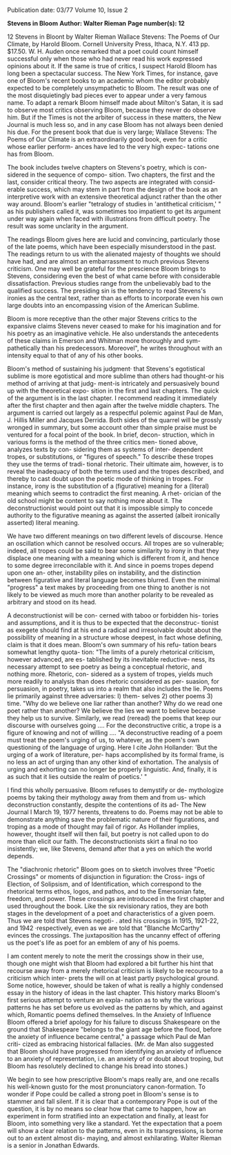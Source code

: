 Publication date: 03/77
Volume 10, Issue 2

**Stevens in Bloom**
**Author: Walter Rieman**
**Page number(s): 12**

12 
Stevens 
in Bloont 
by Walter Rieman 
Wallace Stevens: The Poems of Our 
Climate, by Harold Bloom. Cornell 
University Press, Ithaca, N.Y. 413 pp. 
$17.50. 
W. H. Auden once remarked that a 
poet could count himself successful 
only when those who had never read 
his work expressed opinions about it. 
If the same is true of critics, I suspect 
Harold Bloom has long been a 
spectacular success. The New York 
Times, for instance, gave one of 
Bloom's recent books to an academic 
whom the editor probably expected to 
be completely unsympathetic to 
Bloom. The result was one of the 
most disquietingly bad pieces ever to 
appear under a very famous name. To 
adapt a remark Bloom himself made 
about Milton's Satan, it is sad to 
observe most critics observing Bloom, 
because they never do observe him. 
But if the Times is not the arbiter of 
success in these matters, the New 
Journal is much less so, and in any 
case Bloom has not always been 
denied his due. For the present book 
that due is very large; Wallace 
Stevens: The Poems of Our Climate is 
an extraordinarily good book, even 
for a critic whose earlier perform-
ances have led to the very high expec-
tations one has from Bloom. 

The book includes twelve chapters 
on Stevens's poetry, which is con-
sidered in the sequence of compo-
sition. Two chapters, the first and the 
last, consider critical theory. The two 
aspects are integrated with consid-
erable success, which may stem in 
part from the design of the book as 
an interpretive work with an extensive 
theoretical adjunct rather than the 
other way around. Bloom's earlier 
"tetralogy of studies in 'antithetical 
criticism,' " as his publishers called it, 
was sometimes too impatient to get 
its argument under way again when 
faced with illustrations from difficult 
poetry. The result was some unclarity 
in the argument. 

The readings Bloom gives here are 
lucid and convincing, particularly 
those of the late poems, which have 
been especially misunderstood in the 
past. The readings return to us with 
the alienated majesty of thoughts we 
should have had, and are almost an 
embarrassment to much previous 
Stevens criticism. One may well be 
grateful for the prescience Bloom 
brings to Stevens, considering even 
the best of what came before with 
considerable dissatisfaction. Previous 
studies range from the unbelievably 
bad to the qualified success. The 
presiding sin is the tendency to read 
Stevens's ironies as the central text, 
rather than as efforts to incorporate 
even his own large doubts into an 
encompassing vision of the American 
Sublime. 

Bloom is more receptive than the 
other major Stevens critics to the 
expansive claims Stevens never ceased 
to make for his imagination and for 
his poetry as an imaginative vehicle. 
He also understands the antecedents 
of these claims in Emerson and 
Whitman more thoroughly and sym-
pathetically than his predecessors. 
Moreovel", he writes throughout with 
an intensity equal to that of any of 
his other books. 

Bloom's method of sustaining his 
judgment· that Stevens's egotistical 
sublime is more egotistical and more 
sublime than others had thought-or 
his method of arriving at that judg-
ment-is intricately and persuasively 
bound up with the theoretical expo-
sition in the first and last chapters. 
The quick of the argument is in the 
last chapter. I recommend reading it 
immediately after the first chapter 
and then again after the twelve 
middle chapters. The argument is 
carried out largely as a respectful 
polemic against Paul de Man, J. 
Hillis Miller and Jacques Derrida. 
Both sides of the quarrel will be 
grossly wronged in summary, but 
some account other than simple 
praise must be ventured for a focal 
point of the book. In brief, decon-
struction, which in various forms is 
the method of the three critics men-
tioned above, analyzes texts by con-
sidering them as systems of inter-
dependent tropes, or substitutions, or 
"figures of speech." To describe these 
tropes they use the terms of tradi-
tional rhetoric. Their ultimate aim, 
however, is to reveal the inadequacy 
of both the terms used and the tropes 
described, and thereby to cast doubt 
upon the poetic mode of thinking in 
tropes. For instance, irony is the 
substitution of a (figurative) meaning 
for a (literal) meaning which seems to 
contradict the first meaning. A rhet-
orician of the old school might be 
content to say nothing more about it. 
The deconstructionist would point out 
that it is impossible simply to concede 
authority to the figurative meaning as 
against the asserted (albeit ironically 
asserted) literal meaning. 

We have two different meanings on 
two different levels of discourse. 
Hence an oscillation which cannot be 
resolved occurs. All tropes are so 
vulnerable; indeed, all tropes could be 
said to bear some similarity to irony 
in that they displace one meaning 
with a meaning which is different 
from it, and hence to some degree 
irreconcilable with it. And since in 
poems tropes depend upon one an-
other, instability piles on instability, 
and the distinction between figurative 
and literal language becomes blurred. 
Even the minimal "progress" a text 
makes by proceeding from one thing 
to another is not likely to be viewed 
as much more than another polarity 
to be revealed as arbitrary and stood 
on its head. 

A deconstructionist will be con-
cerned with taboo or forbidden his-
tories and assumptions, and it is thus 
to be expected that the deconstruc-
tionist as exegete should find at his 
end a radical and irresolvable doubt 
about the possibility of meaning in a 
structure whose deepest, in fact whose 
defining, claim is that it does mean. 
Bloom's own summary of his refu-
tation bears somewhat lengthy quota-
tion: "The limits of a purely rhetorical 
criticism, however advanced, are es-
tablished by its inevitable reductive-
ness, its necessary attempt to see 
poetry as being a conceptual rhetoric, 
and nothing more. Rhetoric, con-
sidered as a system of tropes, yields 
much more readily to analysis than 
does rhetoric considered as per-
suasion, for persuasion, in poetry, 
takes us into a realm that also 
includes the lie. Poems lie primarily 
against three adversaries: I) them-
selves 2) other poems 3) time. 
"Why do we believe one liar rather 
than another? Why do we read one 
poet rather than another? We believe 
the lies we want to believe because 
they help us to survive. Similarly, we 
read (reread) the poems that keep our 
discourse with ourselves going .... 
For the deconstructive critic, a trope 
is a figure of knowing and not of 
willing .... 
"A deconstructive reading of a 
poem must treat the poem's urging of 
us, to whatever, as the poem's own 
questioning of the language of urging. 
Here I cite John Hollander: 'But the 
urging of a work of literature, per-
haps accomplished by its formal 
frame, is no less an act of urging than 
any other kind of exhortation. The 
analysis of urging and exhorting can 
no longer be properly linguistic. And, 
finally, it is as such that it lies outside 
the realm of poetics.' " 

I find this wholly persuasive. 
Bloom refuses to demystify or de-
mythologize poems by taking their 
mythology away from them and from 
us- which deconstruction constantly, 
despite the contentions of its ad-
The New Journal I March 19, 1977 
herents, threatens to do. Poems may 
not be able to demonstrate anything 
save the problematic nature of their 
figurations, and troping as a mode of 
thought may fail of rigor. As 
Hollander implies, however, thought 
itself will then fail, but poetry is not 
called upon to do more than elicit our 
faith. The deconstructionists skirt a 
final no too insistently; we, like 
Stevens, demand after that a yes on 
which the world depends. 

The "diachronic rhetoric" Bloom 
goes on to sketch involves three 
"Poetic Crossings" or moments of 
disjunction in figuration: the Cross-
ings of Election, of Solipsism, and of 
Identification, which correspond to 
the rhetorical terms ethos, logos, and 
pathos, and to the Emersonian fate, 
freedom, and power. These crossings 
are introduced in the first chapter and 
used throughout the book. Like the 
six revisionary ratios, they are both 
stages in the development of a poet 
and characteristics of a given poem. 
Thus we are told that Stevens negoti-
. ated his crossings in 1915, 1921-22, 
and 1942 ·respectively, even as we are 
told that "Blanche McCarthy" evinces 
the crossings. The juxtaposition has 
the uncanny effect of offering us the 
poet's life as poet for an emblem of 
any of his poems. 

I am content merely to note the 
merit the crossings show in their use, 
though one might wish that Bloom 
had explored a bit further his hint 
that recourse away from a merely 
rhetorical criticism is likely to be 
recourse to a criticism which inter-
prets the will on at least partly 
psychological ground. Some notice, 
however, should be taken of what is 
really a highly condensed essay in the 
history of ideas in the last chapter. 
This history marks Bloom's first 
serious attempt to venture an expla-
nation as to why the various patterns 
he has set before us evolved as the 
patterns by which, and against which, 
Romantic poems defined themselves. 
In the Anxiety of Influence Bloom 
offered a brief apology for his failure 
to discuss Shakespeare on the ground 
that Shakespeare "belongs to the 
giant age before the flood, before the 
anxiety of influence became central," 
a passage which Paul de Man criti-
cized as embracing historical fallacies. 
(Mr. de Man also suggested that 
Bloom should have progressed from 
identifying an anxiety of influence to 
an anxiety of representation, i.e. an 
anxiety of or doubt about troping, 
but Bloom has resolutely declined to 
change his bread into stones.) 

We begin to see how prescriptive 
Bloom's maps really are, and one 
recalls his well-known gusto for the 
most pronunciatory canon-formation. 
To wonder if Pope could be called a 
strong poet in Bloom's sense is to 
stammer and fall silent. If it is clear 
that a contemporary Pope is out of 
the question, it is by no means so 
clear how that came to happen, how 
an experiment in form stratified into 
an expectation and finally, at least for 
Bloom, into something very like a 
standard. Yet the expectation that a 
poem will show a clear relation to the 
patterns, even in its transgressions, is 
borne out to an extent almost dis-
maying, and almost exhilarating. 
Walter Rieman is a senior in Jonathan 
Edwards.